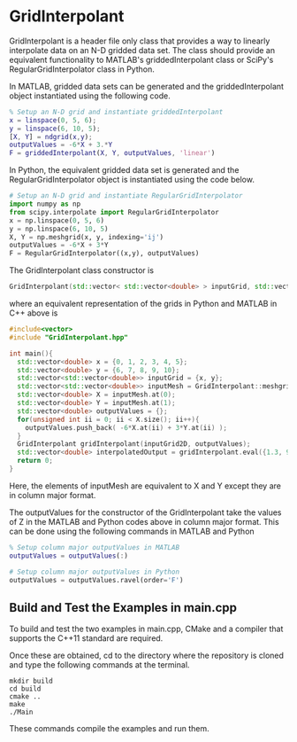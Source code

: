 # GridInterpolant
GridInterpolant is a header file only class that provides a way to linearly interpolate data on an N-D gridded data set. The class should provide an equivalent functionality to MATLAB's griddedInterpolant class or SciPy's RegularGridInterpolator class in Python. 

In MATLAB, gridded data sets can be generated and the griddedInterpolant object instantiated using the following code.
```MATLAB
% Setup an N-D grid and instantiate griddedInterpolant
x = linspace(0, 5, 6);
y = linspace(6, 10, 5);
[X, Y] = ndgrid(x,y);
outputValues = -6*X + 3.*Y
F = griddedInterpolant(X, Y, outputValues, 'linear')
```

In Python, the equivalent gridded data set is generated and the RegularGridInterpolator object is instantiated using the code below.
```Python
# Setup an N-D grid and instantiate RegularGridInterpolator
import numpy as np
from scipy.interpolate import RegularGridInterpolator
x = np.linspace(0, 5, 6)
y = np.linspace(6, 10, 5)
X, Y = np.meshgrid(x, y, indexing='ij')
outputValues = -6*X + 3*Y
F = RegularGridInterpolator((x,y), outputValues)
```

The GridInterpolant class constructor is 
```c++
GridInterpolant(std::vector< std::vector<double> > inputGrid, std::vector<double> outputValues);
```
where an equivalent representation of the grids in Python and MATLAB in C++ above is 
```c++
#include<vector>
#include "GridInterpolant.hpp"

int main(){
  std::vector<double> x = {0, 1, 2, 3, 4, 5};
  std::vector<double> y = {6, 7, 8, 9, 10};
  std::vector<std::vector<double>> inputGrid = {x, y};
  std::vector<std::vector<double>> inputMesh = GridInterpolant::meshgrid(inputGrid2D);
  std::vector<double> X = inputMesh.at(0);
  std::vector<double> Y = inputMesh.at(1);
  std::vector<double> outputValues = {};
  for(unsigned int ii = 0; ii < X.size(); ii++){
    outputValues.push_back( -6*X.at(ii) + 3*Y.at(ii) );
  }
  GridInterpolant gridInterpolant(inputGrid2D, outputValues);
  std::vector<double> interpolatedOutput = gridInterpolant.eval({1.3, 9.3}})
  return 0;
}
```
Here, the elements of inputMesh are equivalent to X and Y except they are in column major format.

The outputValues for the constructor of the GridInterpolant take the values of Z in the MATLAB and Python codes above in column major format. This can be done using the following commands in MATLAB and Python
```MATLAB
% Setup column major outputValues in MATLAB
outputValues = outputValues(:)
```

```Python
# Setup column major outputValues in Python
outputValues = outputValues.ravel(order='F')
```

## Build and Test the Examples in main.cpp
To build and test the two examples in main.cpp, CMake and a compiler that supports the C++11 standard are required.

Once these are obtained, cd to the directory where the repository is cloned and type the following
commands at the terminal.
```shell
mkdir build
cd build
cmake ..
make
./Main
```
These commands compile the examples and run them.

